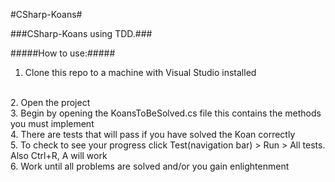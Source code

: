 #CSharp-Koans#

###CSharp-Koans using TDD.###

#####How to use:#####
1. Clone this repo to a machine with Visual Studio installed
<br />
2. Open the project
<br />
3. Begin by opening the KoansToBeSolved.cs file this contains the methods you must implement
<br />
4. There are tests that will pass if you have solved the Koan correctly
<br />
5. To check to see your progress click Test(navigation bar) > Run > All tests.  Also Ctrl+R, A will work
<br />
6. Work until all problems are solved and/or you gain enlightenment
